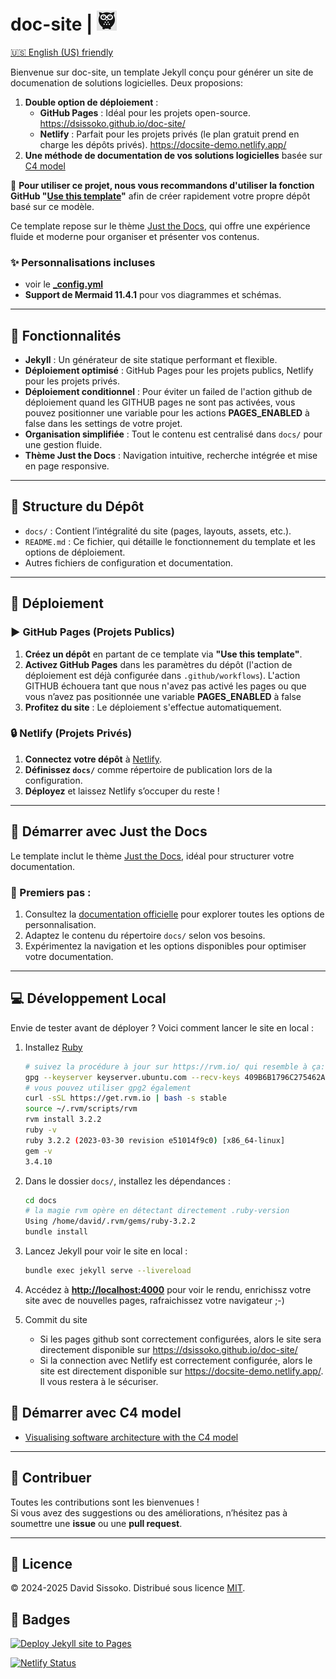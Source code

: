 # doc-site | ![Logo](logo_ds.png)

[🇺🇸 English (US) friendly](https://translate.google.com/translate?sl=auto&tl=en&u=https://github.com/dsissoko/doc-site)

Bienvenue sur doc-site, un template Jekyll conçu pour générer un site de documenation de solutions logicielles. Deux proposions:

1. **Double option de déploiement** : 
   - **GitHub Pages** : Idéal pour les projets open-source. <https://dsissoko.github.io/doc-site/>
   - **Netlify** : Parfait pour les projets privés (le plan gratuit prend en charge les dépôts privés). <https://docsite-demo.netlify.app/>
2. **Une méthode de documentation de vos solutions logicielles** basée sur [C4 model ](https://c4model.com)

🚀 **Pour utiliser ce projet, nous vous recommandons d'utiliser la fonction GitHub "[Use this template](https://github.com/dsissoko/doc-site/generate)"** afin de créer rapidement votre propre dépôt basé sur ce modèle.

Ce template repose sur le thème [Just the Docs](https://just-the-docs.github.io/just-the-docs/), qui offre une expérience fluide et moderne pour organiser et présenter vos contenus.

### ✨ Personnalisations incluses
- voir le [**_config.yml**](docs/_config.yml)
- **Support de Mermaid 11.4.1** pour vos diagrammes et schémas.

---

## 🚀 Fonctionnalités

- **Jekyll** : Un générateur de site statique performant et flexible.
- **Déploiement optimisé** : GitHub Pages pour les projets publics, Netlify pour les projets privés.
- **Déploiement conditionnel** : Pour éviter un failed de l'action github de déploiement quand les GITHUB pages ne sont pas activées, vous pouvez positionner une variable pour les actions **PAGES_ENABLED** à false dans les settings de votre projet.
- **Organisation simplifiée** : Tout le contenu est centralisé dans `docs/` pour une gestion fluide.
- **Thème Just the Docs** : Navigation intuitive, recherche intégrée et mise en page responsive.

---

## 📁 Structure du Dépôt

- `docs/` : Contient l’intégralité du site (pages, layouts, assets, etc.).
- `README.md` : Ce fichier, qui détaille le fonctionnement du template et les options de déploiement.
- Autres fichiers de configuration et documentation.

---

## 🚀 Déploiement

### ▶️ GitHub Pages (Projets Publics)

1. **Créez un dépôt** en partant de ce template via **"Use this template"**.
2. **Activez GitHub Pages** dans les paramètres du dépôt (l'action de déploiement est déjà configurée dans `.github/workflows`). L'action GITHUB échouera tant que nous n'avez pas activé les pages ou que vous n’avez pas positionnée une variable **PAGES_ENABLED** à false
3. **Profitez du site** : Le déploiement s'effectue automatiquement.

### 🔒 Netlify (Projets Privés)

1. **Connectez votre dépôt** à [Netlify](https://www.netlify.com/).
2. **Définissez `docs/`** comme répertoire de publication lors de la configuration.
3. **Déployez** et laissez Netlify s’occuper du reste !

---

## 📖 Démarrer avec Just the Docs

Le template inclut le thème [Just the Docs](https://just-the-docs.github.io/just-the-docs/), idéal pour structurer votre documentation.

### 🔹 Premiers pas :
1. Consultez la [documentation officielle](https://just-the-docs.github.io/just-the-docs/) pour explorer toutes les options de personnalisation.
2. Adaptez le contenu du répertoire `docs/` selon vos besoins.
3. Expérimentez la navigation et les options disponibles pour optimiser votre documentation.

---

## 💻 Développement Local

Envie de tester avant de déployer ? Voici comment lancer le site en local :

1. Installez [Ruby](https://rvm.io/)

   ```bash
   # suivez la procédure à jour sur https://rvm.io/ qui resemble à ça:
   gpg --keyserver keyserver.ubuntu.com --recv-keys 409B6B1796C275462A1703113804BB82D39DC0E3 7D2BAF1CF37B13E2069D6956105BD0E739499BDB
   # vous pouvez utiliser gpg2 également
   curl -sSL https://get.rvm.io | bash -s stable
   source ~/.rvm/scripts/rvm
   rvm install 3.2.2
   ruby -v
   ruby 3.2.2 (2023-03-30 revision e51014f9c0) [x86_64-linux]
   gem -v
   3.4.10   
   ```

3. Dans le dossier `docs/`, installez les dépendances :

   ```bash
   cd docs
   # la magie rvm opère en détectant directement .ruby-version
   Using /home/david/.rvm/gems/ruby-3.2.2
   bundle install
   ```

4. Lancez Jekyll pour voir le site en local :

   ```bash
   bundle exec jekyll serve --livereload
   ```

5. Accédez à **[http://localhost:4000](http://localhost:4000)** pour voir le rendu, enrichissz votre site avec de nouvelles pages, rafraichissez votre navigateur ;-)

6. Commit du site

   - Si les pages github sont correctement configurées, alors le site sera directement disponible sur <https://dsissoko.github.io/doc-site/>
   - Si la connection avec Netlify est correctement configurée, alors le site est directement disponible sur <https://docsite-demo.netlify.app/>. Il vous restera à le sécuriser.
   
## 🔗 Démarrer avec C4 model

- [Visualising software architecture with the C4 model](https://www.youtube.com/watch?v=x2-rSnhpw0g&t=1689s)

---

## 🤝 Contribuer

Toutes les contributions sont les bienvenues !  
Si vous avez des suggestions ou des améliorations, n’hésitez pas à soumettre une **issue** ou une **pull request**.

---

## 📜 Licence

© 2024-2025 David Sissoko. Distribué sous licence [MIT](LICENSE).

## 🎯 Badges

[![Deploy Jekyll site to Pages](https://github.com/dsissoko/doc-site/actions/workflows/jekyll.yml/badge.svg)](https://github.com/dsissoko/doc-site/actions/workflows/jekyll.yml)

[![Netlify Status](https://api.netlify.com/api/v1/badges/82f3fd88-b7c6-425f-9886-a4d707b48874/deploy-status)](https://app.netlify.com/sites/docsite-demo/deploys)
